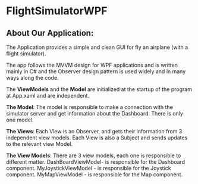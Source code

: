 # FlightSimulatorWPF
## About Our Application:
The Application provides a simple and clean GUI for fly an airplane (with a flight simulator).

The app follows the MVVM design for WPF applications and is written mainly in C# and the Observer design pattern is used widely and in many ways along the code.

The **ViewModels** and the **Model** are initialized at the startup of the program at App.xaml and are independent.

**The Model**: The model is responsible to make a connection with the simulator server and get information about the Dashboard. There is only one model.

**The Views**: Each View is an Observer, and gets their information from 3 independent view models. Each View is also a Subject and sends updates to the relevant view Model.

**The View Models**: There are 3 view models, each one is responsible to different matter. DashBoardViewModel- is responsible for the Dashboard component. MyJoystickViewModel - is responsible for the Joystick component. MyMapViewModel - is responsible for the Map component.
